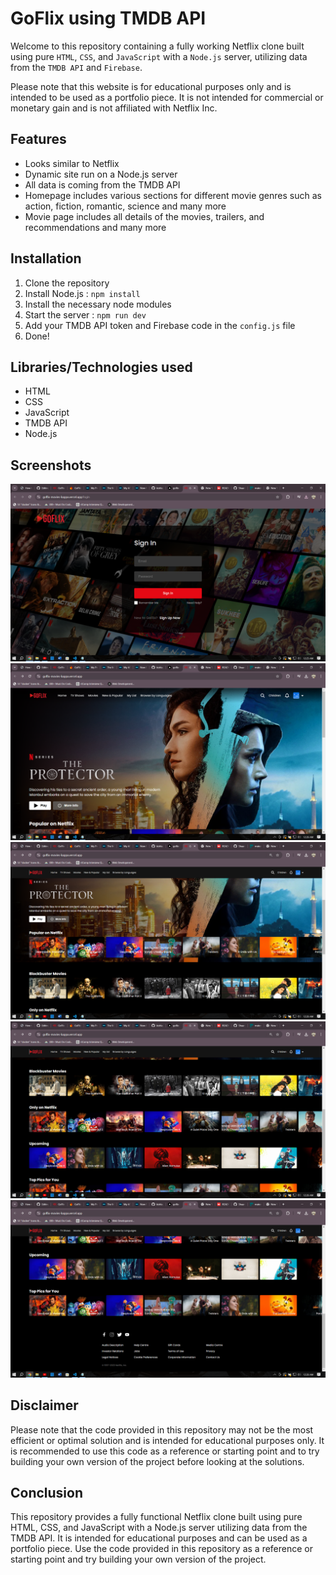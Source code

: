 # GoFlix using TMDB API

Welcome to this repository containing a fully working Netflix clone built using pure `HTML`, `CSS`, and `JavaScript` with a `Node.js` server, utilizing data from the `TMDB API` and `Firebase`.

Please note that this website is for educational purposes only and is intended to be used as a portfolio piece. It is not intended for commercial or monetary gain and is not affiliated with Netflix Inc.

## Features

- Looks similar to Netflix
- Dynamic site run on a Node.js server
- All data is coming from the TMDB API
- Homepage includes various sections for different movie genres such as action, fiction, romantic, science and many more
- Movie page includes all details of the movies, trailers, and recommendations
  and many more

## Installation

1. Clone the repository
2. Install Node.js : `npm install`
3. Install the necessary node modules
4. Start the server : `npm run dev`
5. Add your TMDB API token and Firebase code in the `config.js` file
6. Done!

## Libraries/Technologies used

- HTML
- CSS
- JavaScript
- TMDB API
- Node.js

## Screenshots

![Website Screenshot](https://github.com/8uraj/GoFLix/blob/main/public/Screenshot%20(7).png)
![Website Screenshot](https://github.com/8uraj/GoFLix/blob/main/public/Screenshot%20(8).png)
![Website Screenshot](https://github.com/8uraj/GoFLix/blob/main/public/Screenshot%20(9).png)
![Website Screenshot](https://github.com/8uraj/GoFLix/blob/main/public/Screenshot%20(10).png)
![Website Screenshot](https://github.com/8uraj/GoFLix/blob/main/public/Screenshot%20(11).png)


## Disclaimer

Please note that the code provided in this repository may not be the most efficient or optimal solution and is intended for educational purposes only. It is recommended to use this code as a reference or starting point and to try building your own version of the project before looking at the solutions.

## Conclusion

This repository provides a fully functional Netflix clone built using pure HTML, CSS, and JavaScript with a Node.js server utilizing data from the TMDB API. It is intended for educational purposes and can be used as a portfolio piece. Use the code provided in this repository as a reference or starting point and try building your own version of the project.
